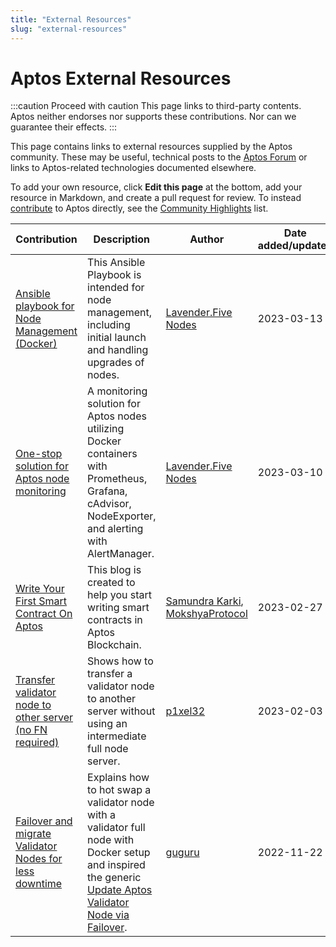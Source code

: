 ```yaml
---
title: "External Resources"
slug: "external-resources"
---
```


# Aptos External Resources

:::caution Proceed with caution
This page links to third-party contents. Aptos neither endorses nor supports these contributions. Nor can we guarantee their effects.
:::

This page contains links to external resources supplied by the Aptos community. These may be useful, technical posts to the [Aptos Forum](https://forum.aptoslabs.com/) or links to Aptos-related technologies documented elsewhere.

To add your own resource, click **Edit this page** at the bottom, add your resource in Markdown, and create a pull request for review. To instead [contribute](./index.md) to Aptos directly, see the [Community Highlights](./contributions/index.md) list.

| Contribution | Description | Author | Date added/updated |
| --- | --- | --- | --- |
| [Ansible playbook for Node Management (Docker)](https://github.com/LavenderFive/aptos-ansible) | This Ansible Playbook is intended for node management, including initial launch and handling upgrades of nodes. | [Lavender.Five Nodes](https://github.com/LavenderFive) | 2023-03-13 |
| [One-stop solution for Aptos node monitoring](https://github.com/LavenderFive/aptos-monitoring) | A monitoring solution for Aptos nodes utilizing Docker containers with Prometheus, Grafana, cAdvisor, NodeExporter, and alerting with AlertManager. | [Lavender.Five Nodes](https://github.com/LavenderFive) | 2023-03-10 |
| [Write Your First Smart Contract On Aptos](https://medium.com/mokshyaprotocol/write-your-first-smart-contract-on-aptos-a-step-by-step-guide-e16a6f5c2be6) | This blog is created to help you start writing smart contracts in Aptos Blockchain. | [Samundra Karki](https://medium.com/@samundrakarki56), [MokshyaProtocol](https://mokshya.io/) | 2023-02-27 |
| [Transfer validator node to other server (no FN required)](https://forum.aptoslabs.com/t/transfer-validator-node-to-other-server-no-fn-required/194629/1) | Shows how to transfer a validator node to another server without using an intermediate full node server. | [p1xel32](https://forum.aptoslabs.com/u/p1xel32) | 2023-02-03 |
| [Failover and migrate Validator Nodes for less downtime](https://forum.aptoslabs.com/t/failover-and-migrate-validator-nodes-for-less-downtime/144846) | Explains how to hot swap a validator node with a validator full node with Docker setup and inspired the generic [Update Aptos Validator Node via Failover](../nodes/validator-node/operator/update-validator-node.md). | [guguru](https://forum.aptoslabs.com/u/guguru) | 2022-11-22 |